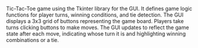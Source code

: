 Tic-Tac-Toe game using the Tkinter library for the GUI. It defines game logic functions for player turns, winning conditions, and tie detection. The GUI displays a 3x3 grid of buttons representing the game board. Players take turns clicking buttons to make moves. The GUI updates to reflect the game state after each move, indicating whose turn it is and highlighting winning combinations or a tie.

